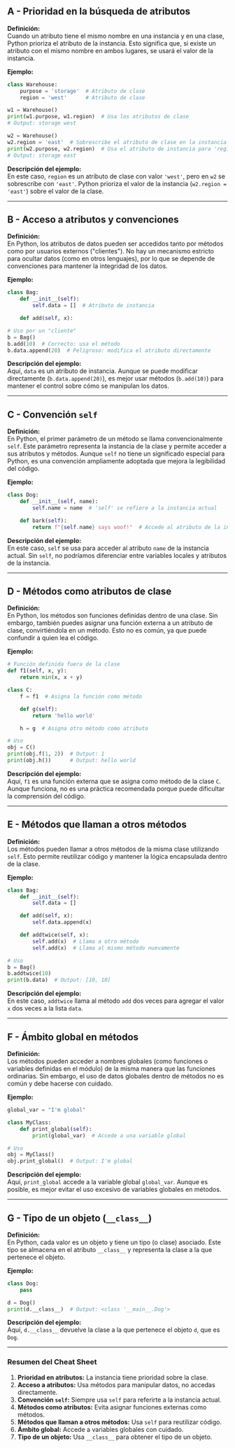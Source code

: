 ## A - Prioridad en la búsqueda de atributos

**Definición:**  
Cuando un atributo tiene el mismo nombre en una instancia y en una clase, Python prioriza el atributo de la instancia. Esto significa que, si existe un atributo con el mismo nombre en ambos lugares, se usará el valor de la instancia.

**Ejemplo:**

```python
class Warehouse:
    purpose = 'storage'  # Atributo de clase
    region = 'west'      # Atributo de clase

w1 = Warehouse()
print(w1.purpose, w1.region)  # Usa los atributos de clase
# Output: storage west

w2 = Warehouse()
w2.region = 'east'  # Sobrescribe el atributo de clase en la instancia
print(w2.purpose, w2.region)  # Usa el atributo de instancia para 'region'
# Output: storage east
```

**Descripción del ejemplo:**  
En este caso, `region` es un atributo de clase con valor `'west'`, pero en `w2` se sobrescribe con `'east'`. Python prioriza el valor de la instancia (`w2.region = 'east'`) sobre el valor de la clase.

---

## B - Acceso a atributos y convenciones

**Definición:**  
En Python, los atributos de datos pueden ser accedidos tanto por métodos como por usuarios externos ("clientes"). No hay un mecanismo estricto para ocultar datos (como en otros lenguajes), por lo que se depende de convenciones para mantener la integridad de los datos.

**Ejemplo:**

```python
class Bag:
    def __init__(self):
        self.data = []  # Atributo de instancia

    def add(self, x):

# Uso por un "cliente"
b = Bag()
b.add(10)  # Correcto: usa el método
b.data.append(20)  # Peligroso: modifica el atributo directamente
```

**Descripción del ejemplo:**  
Aquí, `data` es un atributo de instancia. Aunque se puede modificar directamente (`b.data.append(20)`), es mejor usar métodos (`b.add(10)`) para mantener el control sobre cómo se manipulan los datos.

---

## C - Convención `self`

**Definición:**  
En Python, el primer parámetro de un método se llama convencionalmente `self`. Este parámetro representa la instancia de la clase y permite acceder a sus atributos y métodos. Aunque `self` no tiene un significado especial para Python, es una convención ampliamente adoptada que mejora la legibilidad del código.

**Ejemplo:**

```python
class Dog:
    def __init__(self, name):
        self.name = name  # 'self' se refiere a la instancia actual

    def bark(self):
        return f"{self.name} says woof!"  # Accede al atributo de la instancia
```

**Descripción del ejemplo:**  
En este caso, `self` se usa para acceder al atributo `name` de la instancia actual. Sin `self`, no podríamos diferenciar entre variables locales y atributos de la instancia.

---

## D - Métodos como atributos de clase

**Definición:**  
En Python, los métodos son funciones definidas dentro de una clase. Sin embargo, también puedes asignar una función externa a un atributo de clase, convirtiéndola en un método. Esto no es común, ya que puede confundir a quien lea el código.

**Ejemplo:**

```python
# Función definida fuera de la clase
def f1(self, x, y):
    return min(x, x + y)

class C:
    f = f1  # Asigna la función como método

    def g(self):
        return 'hello world'

    h = g  # Asigna otro método como atributo

# Uso
obj = C()
print(obj.f(1, 2))  # Output: 1
print(obj.h())      # Output: hello world
```

**Descripción del ejemplo:**  
Aquí, `f1` es una función externa que se asigna como método de la clase `C`. Aunque funciona, no es una práctica recomendada porque puede dificultar la comprensión del código.

---

## E - Métodos que llaman a otros métodos

**Definición:**  
Los métodos pueden llamar a otros métodos de la misma clase utilizando `self`. Esto permite reutilizar código y mantener la lógica encapsulada dentro de la clase.

**Ejemplo:**

```python
class Bag:
    def __init__(self):
        self.data = []

    def add(self, x):
        self.data.append(x)

    def addtwice(self, x):
        self.add(x)  # Llama a otro método
        self.add(x)  # Llama al mismo método nuevamente

# Uso
b = Bag()
b.addtwice(10)
print(b.data)  # Output: [10, 10]
```

**Descripción del ejemplo:**  
En este caso, `addtwice` llama al método `add` dos veces para agregar el valor `x` dos veces a la lista `data`.

---

## F - Ámbito global en métodos

**Definición:**  
Los métodos pueden acceder a nombres globales (como funciones o variables definidas en el módulo) de la misma manera que las funciones ordinarias. Sin embargo, el uso de datos globales dentro de métodos no es común y debe hacerse con cuidado.

**Ejemplo:**

```python
global_var = "I'm global"

class MyClass:
    def print_global(self):
        print(global_var)  # Accede a una variable global

# Uso
obj = MyClass()
obj.print_global()  # Output: I'm global
```

**Descripción del ejemplo:**  
Aquí, `print_global` accede a la variable global `global_var`. Aunque es posible, es mejor evitar el uso excesivo de variables globales en métodos.

---

## G - Tipo de un objeto (`__class__`)

**Definición:**  
En Python, cada valor es un objeto y tiene un tipo (o clase) asociado. Este tipo se almacena en el atributo `__class__` y representa la clase a la que pertenece el objeto.

**Ejemplo:**

```python
class Dog:
    pass

d = Dog()
print(d.__class__)  # Output: <class '__main__.Dog'>
```

**Descripción del ejemplo:**  
Aquí, `d.__class__` devuelve la clase a la que pertenece el objeto `d`, que es `Dog`.

---

### Resumen del Cheat Sheet

1.  **Prioridad en atributos:** La instancia tiene prioridad sobre la clase.
2.  **Acceso a atributos:** Usa métodos para manipular datos, no accedas directamente.
3.  **Convención `self`:** Siempre usa `self` para referirte a la instancia actual.
4.  **Métodos como atributos:** Evita asignar funciones externas como métodos.
5.  **Métodos que llaman a otros métodos:** Usa `self` para reutilizar código.
6.  **Ámbito global:** Accede a variables globales con cuidado.
7.  **Tipo de un objeto:** Usa `__class__` para obtener el tipo de un objeto.
